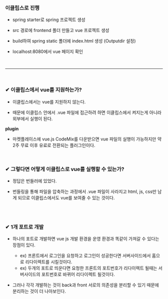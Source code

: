 ### 이클립스로 진행

- spring starter로 spring 프로젝트 생성

- src 경로에 frontend 폴더 만들고 vue 프로젝트 생성

- build하여 spring static 폴더에 index.html 생성 (Outputdir 설정)

- localhost:8080에서 vue 페이지 확인
<br>
<hr>
<br>

### ✔ 이클립스에서 vue를 지원하는가?
- 이클립스에서는 vue를 지원하지 않는다.

- 때문에 이클립스 안에서 .vue 파일에 접근하려 하면 이클립스에서 켜지는게 아니라
외부에서 실행이 된다.

**plugin**
- 마켓플레이스에 vue.js CodeMix를 다운받으면 vue 파일의 실행이 가능하지만
약 2주 무료 이후 유료로 전환되는 플러그인이다.
<br>

### ✔ 그렇다면 어떻게 이클립스로 vue를 실행할 수 있는가?
- 정답은 번들러에 있었다.

- 번들링을 통해 파일을 압축하는 과정에서 .vue 파일이 사라지고 html, js, css만 남게 되므로
이클립스에서도 vue를 보여줄 수 있는 것이다.
<br>
<br>

### ✔ 1개 포트로 개발
- 하나의 포트로 개발하면 vue js 개발 환경을 운영 환경과 똑같이 가져갈 수 있다는 장점이 있다.
  - ex) 프론트에서 로그인을 요청하고 로그인이 성공한다면 서버사이드에서 홈으로 리다이렉트를 시킬것이다.
  - ex) 두개의 포트로 띄운다면 요청한 프론트의 포트번호가 리다이렉트 될때는
   서버사이드의 포트번호로 바뀌어 리다이렉트 될것이다.

- 그러나 각각 개발하는 것이 back과 front 서로의 의존성을 분리할 수 있기 때문에
분리하는 것이 더 나아보인다.
